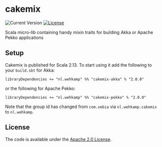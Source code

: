 # cakemix

![Current Version](https://img.shields.io/badge/version-2.0.0-brightgreen.svg?style=flat "2.0.0")
[![License](https://img.shields.io/badge/license-Apache%202.0-blue.svg?style=flat "Apache 2.0")](LICENSE)

Scala micro-lib containing handy mixin traits for building Akka or Apache Pekko applications

## Setup

Cakemix is published for Scala 2.13. To start using it add the following to your `build.sbt` for Akka:

    libraryDependencies += "nl.wehkamp" %% "cakemix-akka" % "2.0.0"

or the following for Apache Pekko:

    libraryDependencies += "nl.wehkamp" %% "cakemix-pekko" % "2.0.0"

Note that the group id has changed from `com.xebia` via `nl.wehkamp.cakemix` to `nl.wehkamp`.

## License
The code is available under the [Apache 2.0 License](LICENSE).
